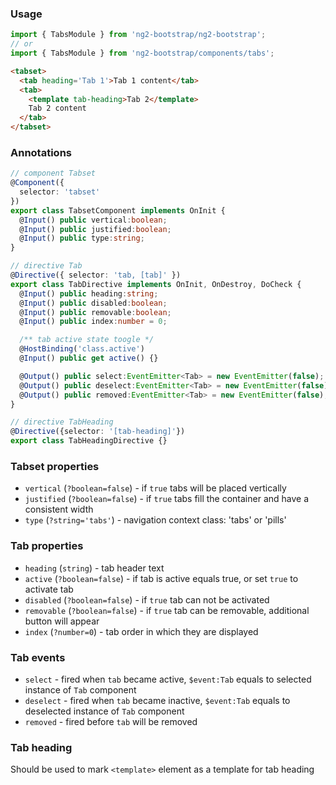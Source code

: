 ### Usage
```typescript
import { TabsModule } from 'ng2-bootstrap/ng2-bootstrap';
// or
import { TabsModule } from 'ng2-bootstrap/components/tabs';
```

```html
<tabset>
  <tab heading='Tab 1'>Tab 1 content</tab>
  <tab>
    <template tab-heading>Tab 2</template>
    Tab 2 content
  </tab>
</tabset>
```

### Annotations
```typescript
// component Tabset
@Component({
  selector: 'tabset'
})
export class TabsetComponent implements OnInit {
  @Input() public vertical:boolean;
  @Input() public justified:boolean;
  @Input() public type:string;
}

// directive Tab
@Directive({ selector: 'tab, [tab]' })
export class TabDirective implements OnInit, OnDestroy, DoCheck {
  @Input() public heading:string;
  @Input() public disabled:boolean;
  @Input() public removable:boolean;
  @Input() public index:number = 0;

  /** tab active state toogle */
  @HostBinding('class.active')
  @Input() public get active() {}

  @Output() public select:EventEmitter<Tab> = new EventEmitter(false);
  @Output() public deselect:EventEmitter<Tab> = new EventEmitter(false);
  @Output() public removed:EventEmitter<Tab> = new EventEmitter(false);
}

// directive TabHeading
@Directive({selector: '[tab-heading]'})
export class TabHeadingDirective {}
```

### Tabset properties
  - `vertical` (`?boolean=false`) - if `true` tabs will be placed vertically
  - `justified` (`?boolean=false`) - if `true` tabs fill the container and have a consistent width
  - `type` (`?string='tabs'`) - navigation context class: 'tabs' or 'pills'

### Tab properties
  - `heading` (`string`) - tab header text
  - `active` (`?boolean=false`) - if tab is active equals true, or set `true` to activate tab
  - `disabled` (`?boolean=false`) - if `true` tab can not be activated
  - `removable` (`?boolean=false`) - if `true` tab can be removable, additional button will appear
  - `index` (`?number=0`) - tab order in which they are displayed

### Tab events
  - `select` - fired when `tab` became active, `$event:Tab` equals to selected instance of `Tab` component
  - `deselect` - fired when `tab` became inactive, `$event:Tab` equals to deselected instance of `Tab` component
  - `removed` - fired before `tab` will be removed

### Tab heading
Should be used to mark `<template>` element as a template for tab heading
